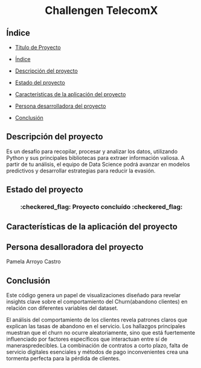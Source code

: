 <h1 align = "center"> Challengen TelecomX </h1>

<h2>Índice</h2>

* [Título de Proyecto](#Título-de-Proyecto)

* [Índice](#Índice)

* [Descripción del proyecto](#descripción-del-proyecto)

* [Estado del proyecto](#Estado-del-proyecto)

* [Características de la aplicación del proyecto](#Características-de-la-aplicación-del-proyecto)

* [Persona desarrolladora del proyecto](#Persona-desarrolladora-del-proyecto)

* [Conclusión](#Conclusión)

<h2>Descripción del proyecto</h2>

Es un desafío para recopilar, procesar y analizar los datos, utilizando Python y sus principales bibliotecas para extraer información valiosa. A partir de tu análisis, el equipo de Data Science podrá avanzar en modelos predictivos y desarrollar estrategias para reducir la evasión.

<h2>Estado del proyecto</h2>

<h3 align="center">
:checkered_flag: Proyecto concluído :checkered_flag:
</h3>

<h2>Características de la aplicación del proyecto</h2>

<h2>Persona desalloradora del proyecto</h2>

Pamela Arroyo Castro

<h2>Conclusión</h2>
Este código genera un papel de visualizaciones diseñado para revelar insights clave sobre el comportamiento del Churn(abandono clientes) en relación con diferentes variables del dataset.

El análisis del comportamiento de los clientes revela patrones claros que explican las tasas de abandono en el servicio. Los hallazgos principales muestran que el churn no ocurre aleatoriamente, sino que está fuertemente influenciado por factores específicos que interactuan entre sí de maneraspredecibles. La combinación de contratos a corto plazo, falta de servicio digitales esenciales y métodos de pago inconvenientes crea una tormenta perfecta para la pérdida de clientes.
